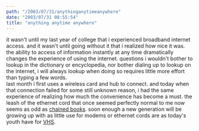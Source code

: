 ```yaml
---
path: "/2003/07/31/anythinganytimeanywhere" 
date: "2003/07/31 08:55:54" 
title: "anything anytime anywhere" 
---
```

it wasn't until my last year of college that i experienced broadband internet access. and it wasn't until going without it that i realized how nice it was. the ability to access of information instantly at any time dramatically changes the experience of using the internet. questions i wouldn't bother to lookup in the dictionary or encyclopedia, nor bother dialing up to lookup on the internet, i will always lookup when doing so requires little more effort than typing a few words.<br>last month i first uses a wireless card and hub to connect. and today when that connection failed for some still unknown reason, i had the same experience of realizing how much the convenience has become a must. the leash of the ethernet cord that once seemed perfectly normal to me now seems as odd as <a href="http://palimpsest.stanford.edu/don/dt/dt0649.html">chained books</a>. soon enough a new generation will be growing up with as little use for modems or ethernet cords are as today's youth have for <a href="http://www.recordingmedia.org/news/rmonews.html">VHS</a>.